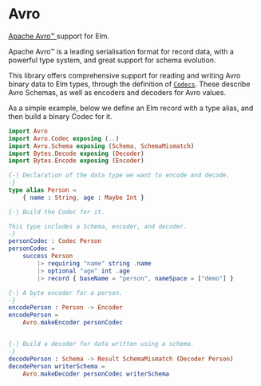 # Avro

[Apache Avro™ ](https://avro.apache.org/) support for Elm.

Apache Avro™ is a leading serialisation format for record data,
with a powerful type system, and great support for schema evolution.

This library offers comprehensive support for reading and writing
Avro binary data to Elm types, through the definition of
[`Codecs`](https://package.elm-lang.org/packages/HuwCampbell/avro/1.0.0/Avro-Codec/#Codec). These describe Avro Schemas, as well
as encoders and decoders for Avro values.

As a simple example, below we define an Elm record with a type alias,
and then build a binary Codec for it.

```elm
import Avro
import Avro.Codec exposing (..)
import Avro.Schema exposing (Schema, SchemaMismatch)
import Bytes.Decode exposing (Decoder)
import Bytes.Encode exposing (Encoder)

{-| Declaration of the data type we want to encode and decode.
-}
type alias Person =
    { name : String, age : Maybe Int }

{-| Build the Codec for it.

This type includes a Schema, encoder, and decoder.
-}
personCodec : Codec Person
personCodec =
    success Person
        |> requiring "name" string .name
        |> optional "age" int .age
        |> record { baseName = "person", nameSpace = ["demo"] }

{-| A byte encoder for a person.
-}
encodePerson : Person -> Encoder
encodePerson =
    Avro.makeEncoder personCodec


{-| Build a decoder for data written using a schema.
-}
decodePerson : Schema -> Result SchemaMismatch (Decoder Person)
decodePerson writerSchema =
    Avro.makeDecoder personCodec writerSchema
```

